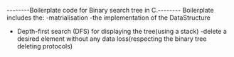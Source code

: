 
--------Boilerplate code for Binary search tree in C.--------
Boilerplate includes the:
 -matrialisation 
-the implementation of the DataStructure
- Depth-first search (DFS) for displaying the tree(using a stack)
-delete a desired element without any data loss(respecting the binary tree
deleting protocols)


